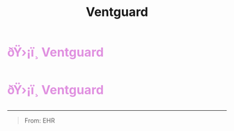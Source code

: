 ﻿---
lang: en-US
title: Ventguard
prev: TimeMaster
next: Witness
---
# <font color="#e091e0">ðŸ›¡ï¸ <b>Ventguard</b></font> <Badge text="Support" type="tip" vertical="middle"/>
# <font color="#e091e0">ðŸ›¡ï¸ <b>Ventguard</b></font> <Badge text="Support" type="tip" vertical="middle"/>
---

> From: EHR

